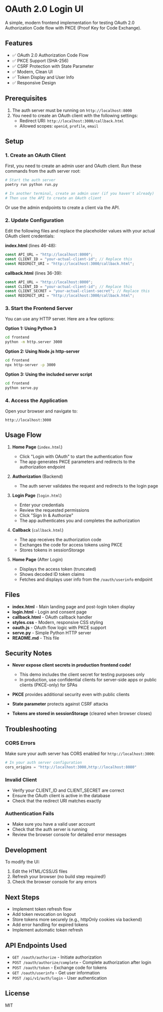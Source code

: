 # OAuth 2.0 Login UI

A simple, modern frontend implementation for testing OAuth 2.0 Authorization Code flow with PKCE (Proof Key for Code Exchange).

## Features

- ✅ OAuth 2.0 Authorization Code Flow
- ✅ PKCE Support (SHA-256)
- ✅ CSRF Protection with State Parameter
- ✅ Modern, Clean UI
- ✅ Token Display and User Info
- ✅ Responsive Design

## Prerequisites

1. The auth server must be running on `http://localhost:8000`
2. You need to create an OAuth client with the following settings:
   - Redirect URI: `http://localhost:3000/callback.html`
   - Allowed scopes: `openid`, `profile`, `email`

## Setup

### 1. Create an OAuth Client

First, you need to create an admin user and OAuth client. Run these commands from the auth server root:

```bash
# Start the auth server
poetry run python run.py

# In another terminal, create an admin user (if you haven't already)
# Then use the API to create an OAuth client
```

Or use the admin endpoints to create a client via the API.

### 2. Update Configuration

Edit the following files and replace the placeholder values with your actual OAuth client credentials:

**index.html** (lines 46-48):

```javascript
const API_URL = "http://localhost:8000";
const CLIENT_ID = "your-actual-client-id"; // Replace this
const REDIRECT_URI = "http://localhost:3000/callback.html";
```

**callback.html** (lines 36-39):

```javascript
const API_URL = "http://localhost:8000";
const CLIENT_ID = "your-actual-client-id"; // Replace this
const CLIENT_SECRET = "your-actual-client-secret"; // Replace this
const REDIRECT_URI = "http://localhost:3000/callback.html";
```

### 3. Start the Frontend Server

You can use any HTTP server. Here are a few options:

**Option 1: Using Python 3**

```bash
cd frontend
python -m http.server 3000
```

**Option 2: Using Node.js http-server**

```bash
cd frontend
npx http-server -p 3000
```

**Option 3: Using the included server script**

```bash
cd frontend
python serve.py
```

### 4. Access the Application

Open your browser and navigate to:

```
http://localhost:3000
```

## Usage Flow

1. **Home Page** (`index.html`)

   - Click "Login with OAuth" to start the authentication flow
   - The app generates PKCE parameters and redirects to the authorization endpoint

2. **Authorization** (Backend)

   - The auth server validates the request and redirects to the login page

3. **Login Page** (`login.html`)

   - Enter your credentials
   - Review the requested permissions
   - Click "Sign In & Authorize"
   - The app authenticates you and completes the authorization

4. **Callback** (`callback.html`)

   - The app receives the authorization code
   - Exchanges the code for access tokens using PKCE
   - Stores tokens in sessionStorage

5. **Home Page** (After Login)
   - Displays the access token (truncated)
   - Shows decoded ID token claims
   - Fetches and displays user info from the `/oauth/userinfo` endpoint

## Files

- **index.html** - Main landing page and post-login token display
- **login.html** - Login and consent page
- **callback.html** - OAuth callback handler
- **styles.css** - Modern, responsive CSS styling
- **oauth.js** - OAuth flow logic with PKCE support
- **serve.py** - Simple Python HTTP server
- **README.md** - This file

## Security Notes

- **Never expose client secrets in production frontend code!**
  - This demo includes the client secret for testing purposes only
  - In production, use confidential clients for server-side apps or public clients (PKCE-only) for SPAs
- **PKCE** provides additional security even with public clients

- **State parameter** protects against CSRF attacks

- **Tokens are stored in sessionStorage** (cleared when browser closes)

## Troubleshooting

### CORS Errors

Make sure your auth server has CORS enabled for `http://localhost:3000`:

```python
# In your auth server configuration
cors_origins = "http://localhost:3000,http://localhost:8080"
```

### Invalid Client

- Verify your CLIENT_ID and CLIENT_SECRET are correct
- Ensure the OAuth client is active in the database
- Check that the redirect URI matches exactly

### Authentication Fails

- Make sure you have a valid user account
- Check that the auth server is running
- Review the browser console for detailed error messages

## Development

To modify the UI:

1. Edit the HTML/CSS/JS files
2. Refresh your browser (no build step required!)
3. Check the browser console for any errors

## Next Steps

- Implement token refresh flow
- Add token revocation on logout
- Store tokens more securely (e.g., httpOnly cookies via backend)
- Add error handling for expired tokens
- Implement automatic token refresh

## API Endpoints Used

- `GET /oauth/authorize` - Initiate authorization
- `POST /oauth/authorize/complete` - Complete authorization after login
- `POST /oauth/token` - Exchange code for tokens
- `GET /oauth/userinfo` - Get user information
- `POST /api/v1/auth/login` - User authentication

## License

MIT

